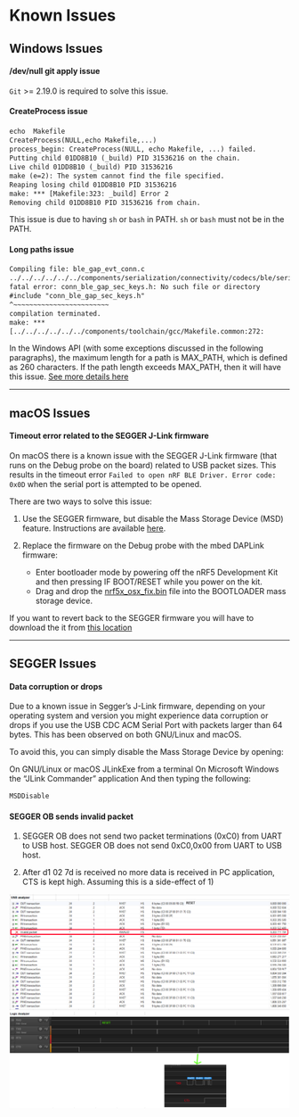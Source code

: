 # Known Issues

## Windows Issues

#### /dev/null git apply issue

`Git` >= 2.19.0 is required to solve this issue.

#### CreateProcess issue

```
echo  Makefile
CreateProcess(NULL,echo Makefile,...)
process_begin: CreateProcess(NULL, echo Makefile, ...) failed.
Putting child 01DD8B10 (_build) PID 31536216 on the chain.
Live child 01DD8B10 (_build) PID 31536216
make (e=2): The system cannot find the file specified.
Reaping losing child 01DD8B10 PID 31536216
make: *** [Makefile:323: _build] Error 2
Removing child 01DD8B10 PID 31536216 from chain.
```

This issue is due to having `sh` or `bash` in PATH.
`sh` or `bash` must not be in the PATH.

#### Long paths issue

```
Compiling file: ble_gap_evt_conn.c
../../../../../../components/serialization/connectivity/codecs/ble/serializers/ble_gap_evt_conn.c:46:10: fatal error: conn_ble_gap_sec_keys.h: No such file or directory
#include "conn_ble_gap_sec_keys.h"
^~~~~~~~~~~~~~~~~~~~~~~~~
compilation terminated.
make: *** [../../../../../../components/toolchain/gcc/Makefile.common:272:
```

In the Windows API (with some exceptions discussed in the following paragraphs), the maximum length for a path is MAX_PATH, which is defined as 260 characters. If the path length exceeds MAX_PATH, then it will have this issue.
[See more details here](https://docs.microsoft.com/en-us/windows/desktop/fileio/naming-a-file#paths)


---
## macOS Issues

#### Timeout error related to the SEGGER J-Link firmware

On macOS there is a known issue with the SEGGER J-Link firmware (that runs on the Debug probe on the board) related to USB packet sizes. This results in the timeout error `Failed to open nRF BLE Driver. Error code: 0x0D` when the serial port is attempted to be opened.

There are two ways to solve this issue:

1. Use the SEGGER firmware, but disable the Mass Storage Device (MSD) feature. Instructions are available [here](https://wiki.segger.com/index.php?title=J-Link-OB_SAM3U).

2. Replace the firmware on the Debug probe with the mbed DAPLink firmware:
    - Enter bootloader mode by powering off the nRF5 Development Kit and then pressing IF BOOT/RESET while you power on the kit.
    - Drag and drop the [nrf5x_osx_fix.bin](https://github.com/NordicSemiconductor/pc-ble-driver/blob/master/tools/nrf5x_osx_fix.bin) file into the BOOTLOADER mass storage device.

If you want to revert back to the SEGGER firmware you will have to download the it from [this location](http://www.nordicsemi.com/eng/nordic/Products/nRF51-DK/nRF5x-OB-JLink-IF/52276)


---
## SEGGER Issues

#### Data corruption or drops

Due to a known issue in Segger’s J-Link firmware, depending on your operating system and version you might experience data corruption or drops if you use the USB CDC ACM Serial Port with packets larger than 64 bytes. This has been observed on both GNU/Linux and macOS.

To avoid this, you can simply disable the Mass Storage Device by opening:

On GNU/Linux or macOS JLinkExe from a terminal
On Microsoft Windows the “JLink Commander” application
And then typing the following:

```bash
MSDDisable
```

#### SEGGER OB sends invalid packet

1. SEGGER OB does not send two packet terminations (0xC0) from UART to USB host. SEGGER OB does not send 0xC0,0x00 from UART to USB host.

2. After d1 02 7d is received no more data is received in PC application, CTS is kept high. Assuming this is a side-effect of 1)

![USB Analyzer](./doc/segger_ob_usb_analyzer.png)
![Logic Analyzer](./doc/segger_ob_logic_analyzer.png)
